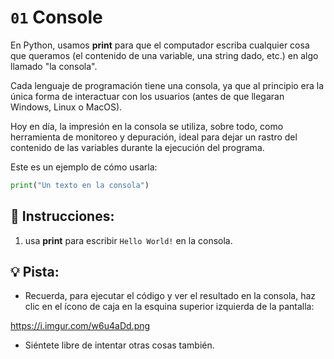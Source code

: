 # `01` Console

En Python, usamos **print** para que el computador escriba cualquier cosa que queramos (el contenido de una variable, una string dado, etc.) en algo llamado "la consola".

Cada lenguaje de programación tiene una consola, ya que al principio era la única forma de interactuar con los usuarios (antes de que llegaran Windows, Linux o MacOS).

Hoy en día, la impresión en la consola se utiliza, sobre todo, como herramienta de monitoreo y depuración, ideal para dejar un rastro del contenido de las variables durante la ejecución del programa.

Este es un ejemplo de cómo usarla:

```py
print("Un texto en la consola")
```

## 📝 Instrucciones:

1. usa **print** para escribir `Hello World!` en la consola. 

## 💡 Pista:

+ Recuerda, para ejecutar el código y ver el resultado en la consola, haz clic en el ícono de caja en la esquina superior izquierda de la pantalla:

https://i.imgur.com/w6u4aDd.png

+ Siéntete libre de intentar otras cosas también.